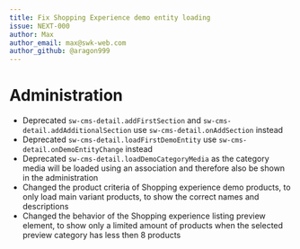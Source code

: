 ```yaml
---
title: Fix Shopping Experience demo entity loading
issue: NEXT-000
author: Max
author_email: max@swk-web.com
author_github: @aragon999
---
```

# Administration
* Deprecated `sw-cms-detail.addFirstSection` and `sw-cms-detail.addAdditionalSection` use `sw-cms-detail.onAddSection` instead
* Deprecated `sw-cms-detail.loadFirstDemoEntity` use `sw-cms-detail.onDemoEntityChange` instead
* Deprecated `sw-cms-detail.loadDemoCategoryMedia` as the category media will be loaded using an association and therefore also be shown in the administration
* Changed the product criteria of Shopping experience demo products, to only load main variant products, to show the correct names and descriptions
* Changed the behavior of the Shopping experience listing preview element, to show only a limited amount of products when the selected preview category has less then 8 products

